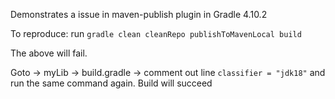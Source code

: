 Demonstrates a issue in maven-publish plugin in Gradle 4.10.2

To reproduce: run `gradle clean cleanRepo publishToMavenLocal build`

The above will fail.

Goto -> myLib -> build.gradle -> comment out line `classifier = "jdk18"` and run the same command again.
Build will succeed
